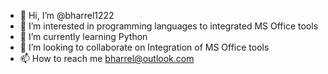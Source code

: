 - 👋 Hi, I’m @bharrel1222
- 👀 I’m interested in programming languages to integrated MS Office tools 
- 🌱 I’m currently learning Python
- 💞️ I’m looking to collaborate on Integration of MS Office tools
- 📫 How to reach me bharrel@outlook.com

<!---
bharrel1222/bharrel1222 is a ✨ special ✨ repository because its `README.md` (this file) appears on your GitHub profile.
You can click the Preview link to take a look at your changes.
--->

